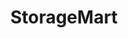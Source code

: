 ---
title: "StorageMart"
url: /chicago/storagemart-south-cottage-grove-avenue/
shop: storage rental
---